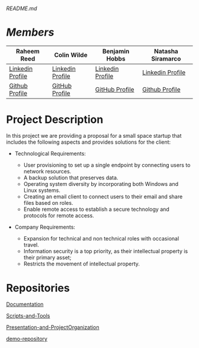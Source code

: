  ###### README.md

# ***Members***
| Raheem Reed  | Colin Wilde  | Benjamin Hobbs  | Natasha Siramarco |
| ------------- | ------------- | ------------- | ------------- |
| [Linkedin Profile](https://www.linkedin.com/in/raheem-reed-8a7649183/)   | [Linkedin Profile](https://www.linkedin.com/in/colin-wilde-748718209/)  | [Linkedin Profile](https://www.linkedin.com/in/benjaminshobbs/)   | [Linkedin Profile](https://www.linkedin.com/in/natasha-siramarco-31a733162)  |
| [Github Profile](https://github.com/reedraheem)  | [GitHub Profile](https://github.com/wildedcolin)  | [GitHub Profile](https://github.com/benjamin-s-hobbs)  | [Github Profile](https://github.com/nsiramarco) |


 # Project Description

In this project we are providing a proposal for a small space startup that includes the following aspects and provides solutions for the client:
- Technological Requirements: 
     - User provisioning to set up a single endpoint by connecting users to network resources. 
     - A backup solution that preserves data. 
     - Operating system diversity by incorporating both Windows and Linux systems. 
     - Creating an email client to connect users to their email and share files based on roles. 
     - Enable remote access to establish a secure technology and protocols for remote access.


- Company Requirements: 
     - Expansion for technical and non technical roles with occasional travel. 
     - Information security is a top priority, as their intellectual property is their primary asset; 
     - Restricts the movement of intellectual property.

 
# Repositories

[Documentation](https://github.com/GSD-Solutions-Group/Documentation)

[Scripts-and-Tools](https://github.com/GSD-Solutions-Group/Scripts-and-Tools)

[Presentation-and-ProjectOrganization](https://github.com/GSD-Solutions-Group/Presentation-and-ProjectOrganization)

[demo-repository](https://github.com/GSD-Solutions-Group/demo-repository)


